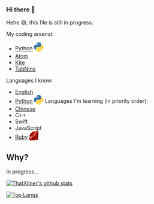 ### Hi there 👋

Hehe :sweat_smile:, this file is still in progress.

My coding arsenal:

 - [Python](https://www.python.org/ "Python's website") <a href="https://www.python.org/" title="Python's website"><sub><img src="python-logo.svg" alt="Python's logo" width="25" height="25"></sub></a> <!--Will change to assets/images/logos/python-logo.svg-->
 - [Atom](https://atom.io/)
 - [Kite](https://www.kite.com/)
 - [TabNine](https://www.tabnine.com/)
 
 Languages I know:
 - [English](https://www.duolingo.com/course/en/vi/Learn-English "Learn English")
 - [Python](https://www.python.org/ "Python's website") <a href="https://www.python.org/" title="Python's website"><sub><img src="python-logo.svg" alt="Python's logo" width="25" height="25"></sub></a> <!--Will change to assets/images/logos/python-logo.svg-->
 Languages I'm learning (in priority order):
 - [Chinese](https://www.duolingo.com/course/zh/en/Learn-Chinese "Learn English")
 - C++
 - Swift
 - JavaScript
 - [Ruby](https://www.ruby-lang.org/ "Ruby's website") <a href="https://www.ruby-lang.org/" title="Ruby's website"><sub><img src="ruby-logo.svg" alt="Ruby's logo" width="25" height="25"></sub></a> <!--Will change to assets/images/logos/ruby-logo.svg-->
 
 
## Why?

In progress...

[![ThatXliner's github stats](https://github-readme-stats.vercel.app/api?username=ThatXliner&show_icons=true&theme=dark)](https://github.com/anuraghazra/github-readme-stats)

[![Top Langs](https://github-readme-stats.vercel.app/api/top-langs/?username=ThatXliner&theme=chartreuse-dark)](https://github.com/anuraghazra/github-readme-stats)




<!--
**ThatXliner/ThatXliner** is a ✨ _special_ ✨ repository because its `README.md` (this file) appears on your GitHub profile.

Here are some ideas to get you started:

- 🔭 I’m currently working on ...
- 🌱 I’m currently learning ...
- 👯 I’m looking to collaborate on ...
- 🤔 I’m looking for help with ...
- 💬 Ask me about ...
- 📫 How to reach me: ...
- 😄 Pronouns: ...
- ⚡ Fun fact: ...
-->
